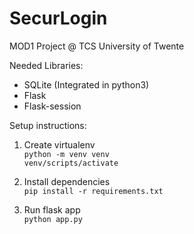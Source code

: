 # SecurLogin
MOD1 Project @ TCS University of Twente

Needed Libraries:
- SQLite (Integrated in python3)
- Flask
- Flask-session

Setup instructions:

1. Create virtualenv  
`python -m venv venv`  
`venv/scripts/activate`  

2. Install dependencies  
`pip install -r requirements.txt`  

3. Run flask app  
`python app.py`  
